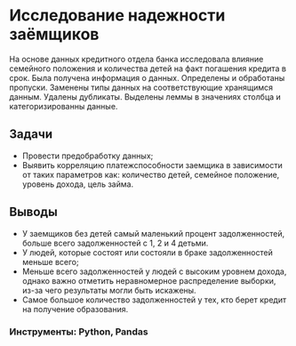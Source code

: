 # Исследование надежности заёмщиков

На основе данных кредитного отдела банка исследовала влияние семейного положения и
количества детей на факт погашения кредита в срок. Была получена информация о
данных. Определены и обработаны пропуски. Заменены типы данных на соответствующие
хранящимся данным. Удалены дубликаты. Выделены леммы в значениях столбца и
категоризированны данные.

## Задачи
 - Провести предобработку данных;
 - Выявить корреляцию платежспособности заемщика в зависимости от таких параметров как: количество детей, семейное положение, уровень дохода, цель займа.
 
## Выводы
 - У заемщиков без детей самый маленький процент задолженностей, больше всего задолженностей с 1, 2 и 4 детьми.
 - У людей, которые состоят или состояли в браке задолженностей меньше всего;
 - Меньше всего задолженностей у людей с высоким уровнем дохода, однако важно отметить неравномерное распределение выборки, из-за чего результаты могли быть искажены.
 - Самое большое количество задолженностей у тех, кто берет кредит на получение образования.
 
 ### Инструменты: Python, Pandas
